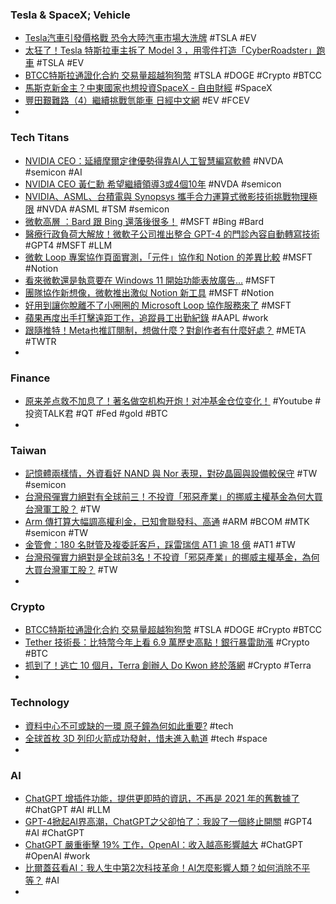 ### Tesla & SpaceX; Vehicle
- [Tesla汽車引發價格戰 恐令大陸汽車市場大洗牌](https://www.chinatimes.com/realtimenews/20230323005342-260409) #TSLA #EV
- [太狂了！Tesla 特斯拉車主拆了 Model 3 ，用零件打造「CyberRoadster」跑車](https://today.line.me/tw/v2/article/0MOeanp) #TSLA #EV
- [BTCC特斯拉通證化合約 交易量超越狗狗幣](https://news.cnyes.com/news/id/5125754) #TSLA #DOGE #Crypto #BTCC
- [馬斯克新金主？中東國家也想投資SpaceX - 自由財經](https://ec.ltn.com.tw/article/breakingnews/4248893) #SpaceX
- [豐田艱難路（4）繼續挑戰氫能車  日經中文網](https://zh.cn.nikkei.com/industry/icar/51809-2023-03-24-05-03-00.html) #EV #FCEV
-
### Tech Titans
- [NVIDIA CEO：延續摩爾定律優勢得靠AI人工智慧編寫軟體](https://www.4gamers.com.tw/news/detail/57402/nvidia-ceo-jensen-huang-talk-about-moore-s-law-after-gtc-2023-march) #NVDA #semicon #AI
- [NVIDIA CEO 黃仁勳 希望繼續領導3或4個10年](https://www.coolaler.com/index/nvidia-ceo-黃仁勳-希望繼續領導3或4個10年/) #NVDA #semicon
- [NVIDIA、ASML、台積電與 Synopsys 攜手合力運算式微影技術挑戰物理極限](https://news.xfastest.com/nvidia/125744/nvidia-asml-tsmc-synopsys-culitho/) #NVDA #ASML #TSM #semicon
- [微軟高層 ：Bard 跟 Bing 還落後很多！](https://www.newmobilelife.com/2023/03/24/mikhail-parakhin-to-comment-bard/) #MSFT #Bing #Bard
- [醫療行政負荷大解放！微軟子公司推出整合 GPT-4 的門診內容自動轉寫技術](https://technews.tw/2023/03/24/openai-powered-app-from-microsoft-will-instantly-transcribe-patient-notes-during-doctor-visits/) #GPT4 #MSFT #LLM
- [微軟 Loop 專案協作頁面實測，「元件」協作和 Notion 的差異比較](https://www.playpcesor.com/2023/03/loop-notion.html) #MSFT #Notion
- [看來微軟還是執意要在 Windows 11 開始功能表放廣告…](https://www.kocpc.com.tw/archives/485470) #MSFT
- [團隊協作新想像，微軟推出激似 Notion 新工具](https://technews.tw/2023/03/23/new-microsoft-loop-app-is-built-for-modern-co-creation/) #MSFT #Notion
- [好用到讓你脫離不了小圈圈的 Microsoft Loop 協作服務來了](https://www.kocpc.com.tw/archives/485408) #MSFT
- [蘋果再度出手打擊遠距工作，追蹤員工出勤紀錄](https://technews.tw/2023/03/23/apple-employee-can-not-work-from-home/) #AAPL #work
- [跟隨推特！Meta也推訂閱制，想做什麼？對創作者有什麼好處？](https://www.bnext.com.tw/article/74518/meta-verified) #META #TWTR
-
### Finance
- [原来差点救不加息了！著名做空机构开炮！对冲基金仓位变化！](https://www.youtube.com/watch?v=iqDRzSpx4Nw) #Youtube #投资TALK君 #QT #Fed #gold #BTC
-
### Taiwan
- [記憶體兩樣情，外資看好 NAND 與 Nor 表現，對矽晶圓與設備較保守](https://finance.technews.tw/2023/03/24/foreign-capital-is-optimistic-about-the-performance-of-nand-and-nor/) #TW #semicon
- [台灣飛彈實力絕對有全球前三！不投資「邪惡產業」的挪威主權基金為何大買台灣軍工股？](https://technews.tw/2023/03/24/why-did-norway-sovereign-fund-buy-taiwan-military-stocks/) #TW
- [Arm 傳打算大幅調高權利金，已知會聯發科、高通](https://technews.tw/2023/03/23/arm-intends-to-increase-royalties-significantly/) #ARM #BCOM #MTK #semicon #TW
- [金管會：180 名財管及複委託客戶，踩雷瑞信 AT1 逾 18 億](https://finance.technews.tw/2023/03/24/at1-buyer/) #AT1 #TW
- [台灣飛彈實力絕對是全球前3名！不投資「邪惡產業」的挪威主權基金，為何大買台灣軍工股？](https://today.line.me/tw/v2/article/Qw6Q17V) #TW
-
### Crypto
- [BTCC特斯拉通證化合約 交易量超越狗狗幣](https://news.cnyes.com/news/id/5125754) #TSLA #DOGE #Crypto #BTCC
- [Tether 技術長：比特幣今年上看 6.9 萬歷史高點！銀行暴雷助漲](https://www.blocktempo.com/tether-cto-said-that-bitcoin-may-reach-a-record-high-of-69000/) #Crypto #BTC
- [抓到了！逃亡 10 個月，Terra 創辦人 Do Kwon 終於落網](https://finance.technews.tw/2023/03/24/terra-do-kwon-arrest/) #Crypto #Terra
-
### Technology
- [資料中心不可或缺的一環 原子鐘為何如此重要?](https://www.edntaiwan.com/20230320ta62-why-atomic-clock-is-important-to-datacenter/) #tech
- [全球首枚 3D 列印火箭成功發射，惜未進入軌道](https://technews.tw/2023/03/23/3d-printed-rocket-terran-1-successfully-launched/) #tech #space
-
### AI
- [ChatGPT 增插件功能，提供更即時的資訊，不再是 2021 年的舊數據了](https://chinese.engadget.com/chatgpts-new-plugins-will-deliver-real-time-stats-045740720.html) #ChatGPT #AI #LLM
- [GPT-4掀起AI界高潮，ChatGPT之父卻怕了：我設了一個終止開關](https://www.bnext.com.tw/article/74515/chatgpt-openai-samaltman-miramurati) #GPT4 #AI #ChatGPT
- [ChatGPT 嚴重衝擊 19% 工作，OpenAI：收入越高影響越大](https://technews.tw/2023/03/24/openai-chatgpt-could-disrupt-19-percent-of-us-jobs/) #ChatGPT #OpenAI #work
- [比爾蓋茲看AI：我人生中第2次科技革命！AI怎麼影響人類？如何消除不平等？](https://www.bnext.com.tw/article/74558/bill-gates-age-of-ai) #AI
-